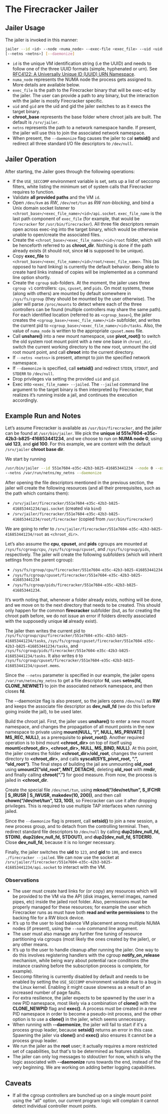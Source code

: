 # The Firecracker Jailer

## Jailer Usage

The jailer is invoked in this manner:

``` bash
jailer --id <id> --node <numa_node> --exec-file <exec_file> --uid <uid> --gid <gid> [--chroot-base-dir <chroot_base>]
[--netns <netns>] [--daemonize]
```

- `id` is the unique VM identification string (i.e the UUID) and needs to follow
  one of the three UUID formats (simple, hyphenated or urn). See [RFC4122: A
  Universally Unique ID (UUID) URN Namespace](
  https://tools.ietf.org/html/rfc4122).
- `numa_node` represents the NUMA node the process gets assigned to. More
  details are available below.
- `exec_file` is the path to the Firecracker binary that will be exec-ed by the
  jailer. The user can provide a path to any binary, but the interaction with
  the jailer is mostly Firecracker specific.
- `uid` and `gid` are the uid and gid the jailer switches to as it execs the
  target binary.
- **chroot_base** represents the base folder where chroot jails are built. The
  default is `/srv/jailer`.
- `netns` represents the path to a network namespace handle. If present, the jailer
will use this to join the associated network namespace.
- When present, the `--daemonize` flag causes the jailer to cal **setsid()** and
redirect all three standard I/O file descriptors to `/dev/null`. 

## Jailer Operation

After starting, the Jailer goes through the following operations:

- If the `USE_SECCOMP` environment variable is set, sets up a list of seccomp
  filters, white listing the minimum set of system calls that Firecracker
  requires to function.
- Validate **all provided paths** and the VM `id`.
- Open `/dev/kvm` as *RW*, `/dev/net/tun` as *RW non-blocking*, and bind a Unix
  domain socket listener to `<chroot_base>/<exec_file_name>/<id>/api.socket`.
  `exec_file_name` is the last path component of `exec_file` (for example, that
  would be `firecracker` for `/usr/bin/firecracker`). All three file descriptors
  remain open across exec-ing into the target binary, which would be otherwise
  unable to open/create the associated files.
- Create the `<chroot_base>/<exec_file_name>/<id>/root` folder, which will be
  henceforth referred to as **chroot_dir**. Nothing is done if the path already
  exists (it should not, since **id** is supposed to be unique).
- Copy **exec_file** to
  `<chroot_base>/<exec_file_name>/<id>/root/<exec_file_name>`. This (as opposed
  to hard linking) is currently the default behavior. Being able to create hard
  links instead of copies will be implemented as a command line option shortly.
- Create the `cgroup` sub-folders. At the moment, the jailer uses three
  `cgroup v1` controllers: `cpu`, `cpuset`, and `pids`. On most systems, these
  (along with others) are mounted by default somewhere in `/sys/fs/cgroup` (they
  should be mounted by the user otherwise). The jailer will parse `/proc/mounts`
  to detect where each of the three controllers can be found (multiple
  controllers may share the same path). For each identified location (referred
  to as `<cgroup_base>`), the jailer creates the
  `<cgroup_base>/<exec_file_name>/<id>` subfolder, and writes the current pid to 
  `<cgroup_base>/<exec_file_name>/<id>/tasks`. Also, the value of `numa_node` is
  written to the appropriate `cpuset.mems` file.
- Call **unshare()** into a new mount namespace, use **pivot_root()** to switch the
old system root mount point with a new one base in `chroot_dir`, switch the current
working directory to the new root, unmount the old root mount point, and call
**chroot** into the current directory.
- If `--netns <netns>` is present, attempt to join the specified network namespace.
- If `--daemonize` is specified, call **setsid()** and redirect `STDIN`, `STDOUT`,
and `STDERR` to `/dev/null`.
- Drop privileges via setting the provided `uid` and `gid`.
- Exec into `<exec_file_name> --jailed`. The `--jailed` command line argument to
  the target binary is then interpreted by Firecracker, that realizes it’s
  running inside a jail, and continues the execution accordingly.

## Example Run and Notes

Let’s assume Firecracker is available as `/usr/bin/firecracker`, and the jailer
can be found at `/usr/bin/jailer`. We pick the **unique id
551e7604-e35c-42b3-b825-416853441234**, and we choose to run on **NUMA node 0**,
using **uid 123**, and **gid 100**. For this example, we are content with the
default `/srv/jailer` **chroot base dir**.

We start by running

``` bash
/usr/bin/jailer --id 551e7604-e35c-42b3-b825-416853441234 --node 0 --exec-file /usr/bin/firecracker --uid 123 --gid 100
--netns /var/run/netns/my_netns --daemonize
```

After opening the file descriptors mentioned in the previous section, the jailer
will create the following resources (and all their prerequisites, such as the
path which contains them):

- `/srv/jailer/firecracker/551e7604-e35c-42b3-b825-416853441234/api.socket`
  (created via `bind`)
- `/srv/jailer/firecracker/551e7604-e35c-42b3-b825-416853441234/root/firecracker`
  (copied from `/usr/bin/firecracker`)
  
We are going to refer to `/srv/jailer/firecracker/551e7604-e35c-42b3-b825-416853441234/root` as `<chroot_dir>`.

Let’s also assume the **cpu**, **cpuset**, and **pids** cgroups are mounted at
`/sys/fs/cgroup/cpu`, `/sys/fs/cgroup/cpuset`, and `/sys/fs/cgroup/pids`,
respectively. The jailer will create the following subfolders (which will
inherit settings from the parent cgroup):

- `/sys/fs/cgroup/cpu/firecracker/551e7604-e35c-42b3-b825-416853441234`
- `/sys/fs/cgroup/cpuset/firecracker/551e7604-e35c-42b3-b825-416853441234`
- `/sys/fs/cgroup/pids/firecracker/551e7604-e35c-42b3-b825-416853441234`.

It’s worth noting that, whenever a folder already exists, nothing will be done,
and we move on to the next directory that needs to be created. This should only
happen for the common **firecracker** subfolder (but, as for creating the chroot
path before, we do not issue an error if folders directly associated with the
supposedly unique **id** already exist). 

The jailer then writes the current pid to `/sys/fs/cgroup/cpu/firecracker/551e7604-e35c-42b3-b825-416853441234/tasks`,
`/sys/fs/cgroup/cpuset/firecracker/551e7604-e35c-42b3-b825-416853441234/tasks`, and 
`/sys/fs/cgroup/pids/firecracker/551e7604-e35c-42b3-b825-416853441234/tasks`. It also writes `0` to
`/sys/fs/cgroup/cpuset/firecracker/551e7604-e35c-42b3-b825-416853441234/cpuset.mems`.

Since the `--netns` parameter is specified in our example, the jailer opens `/var/run/netns/my_netns` to get a file 
descriptor **fd**, uses **setns(fd, CLONE_NEWNET)** to join the associated network namespace, and then closes **fd**.

The --daemonize flag is also present, so the jailers opens `/dev/null` as **RW** and keeps the associate file descriptor
as **dev_null_fd** (we do this before going inside the jail), to be used later.

Build the chroot jail. First, the jailer uses **unshare()** to enter a new mount namespace, and changes the propagation
of all mount points in the new namespace to private using **mount(NULL, “/”, NULL, MS_PRIVATE | MS_REC, NULL)**, as a
prerequisite to **pivot_root()**. Another required operation is to bind mount **<chroot_dir>** on top of itself using 
**mount(<chroot_dir>, <chroot_dir>, NULL, MS_BIND, NULL)**. At this point, the jailer creates the folder
**<chroot_dir>/old_root**, changes the current directory to **<chroot_dir>**, and calls 
**syscall(SYS_pivot_root, “.”, “old_root”)**. The final steps of building the jail are unmounting **old_root** using
**umount2(“old_root”, MNT_DETACH)**, deleting **old_root** with **rmdir**, and finally calling **chroot(“.”)** for 
good measure. From now, the process is jailed in **<chroot_dir**.

Create the special file `/dev/net/tun`, using **mknod(“/dev/net/tun”, S_IFCHR | S_IRUSR | S_IWUSR, makedev(10, 200))**,
and then call **chown(“/dev/net/tun”, 123, 100)**, so Firecracker can use it after dropping privileges. This is required
to use multiple TAP interfaces when running jailed.

Since the `--daemonize` flag is present, call **setsid()** to join a new session, a new process group, and to detach
from the controlling terminal. Then, redirect standard file descriptors to `/dev/null` by calling
**dup2(dev_null_fd, STDIN)**, **dup2(dev_null_fd, STDOUT)**, and **dup2(dev_null_fd, STDERR)**. Close **dev_null_fd**,
because it is no longer necessary.

Finally, the jailer switches the **uid** to ```123```, and **gid** to ```100```, and execs
`./firecracker --jailed`. We can now use the socket at `/srv/jailer/firecracker/551e7604-e35c-42b3-b825-416853441234/api.socket`
to interact with the VM.

### Observations

- The user must create hard links for (or copy) any resources which will be
  provided to the VM via the API (disk images, kernel images, named pipes, etc)
  inside the jailed root folder. Also, permissions must be properly managed for
  these resources; for example the user which Firecracker runs as must have both
  **read and write permissions** to the backing file for a RW block device.
- It’s up to the user to load balance VM placement among multiple NUMA nodes
  (if present), using the ```--node``` command line argument.
- The user must also manage any further fine tuning of resource partitioning via
  cgroups (most likely the ones created by the jailer), or any other means.
- It’s up to the user to handle cleanup after running the jailer. One way to do
  this involves registering handlers with the cgroup **notify_on_release**
  mechanism, while being wary about potential race conditions (the instance
  crashing before the subscription process is complete, for example).
- Seccomp filtering is currently disabled by default and needs to be enabled by
  setting the `USE_SECCOMP` environment variable due to a bug in the Linux
  kernel. Enabling it might cause slowness as a result of an increased number of
  page faults.
- For extra resilience, the jailer expects to be spawned by the user in a new PID namespace, most likely via a
combination of **clone()** with the **CLONE_NEWPID** flag and **exec()**. A process must be created in a new PID
namespace in order to become a pseudo-init process, and the other option is to use a **clone()** in the jailer,
which seems unnecessary.
- When running with **--daemonize**, the jailer will fail to start if it's a process group leader, because **setsid()**
returns an error in this case. Spawning the jailer via **clone()** and **exec()** also ensures it cannot be a 
process group leader.
- We run the jailer as the **root** user; it actually requires a more restricted set of capabilities, but that's to be
determined as features stabilize.
- The jailer can only log messages to stdout/err for now, which is why the logic associated with **--daemonize**
runs towards the end, instead of the very beginning. We are working on adding better logging capabilities. 

## Caveats

- If all the cgroup controllers are bunched up on a single mount point using the
  "all" option, our current program logic will complain it cannot detect
  individual controller mount points.
